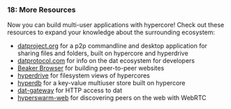 ### 18: More Resources

Now you can build multi-user applications with hypercore! Check out these resources to expand your knowledge about the surrounding ecosystem:

* [datproject.org](http://datproject.org) for a p2p commandline and desktop application for sharing files and folders, built on hypercore and hyperdrive
* [datprotocol.com](https://datprotocol.com) for info on the dat ecosystem for developers
* [Beaker Browser](https://beakerbrowser.com/) for building peer-to-peer websites
* [hyperdrive](http://github.com/mafintosh/hyperdrive) for filesystem views of hypercores
* [hyperdb](http://github.com/mafintosh/hyperdb) for a key-value multiuser store built on hypercore
* [dat-gateway](https://github.com/pfrazee/dat-gateway) for HTTP access to dat 
* [hyperswarm-web](https://github.com/RangerMauve/hyperswarm-web) for discovering peers on the web with WebRTC
